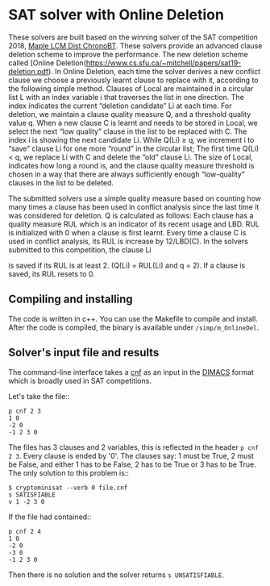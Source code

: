 SAT solver with Online Deletion
===========================================


 These solvers are built based on the winning solver of the
SAT competition 2018, [Maple LCM Dist ChronoBT](https://helda.helsinki.fi/items/3bd6f832-e0cf-4db9-bf9b-89764dea3a72).
These solvers provide an advanced clause deletion scheme to improve the performance.
The new deletion scheme called [Online Deletion(https://www.cs.sfu.ca/~mitchell/papers/sat19-deletion.pdf). In Online Deletion, each time the solver derives
a new conflict clause we choose a previously learnt clause to
replace with it, according to the following simple method.
Clauses of Local are maintained in a circular list L with
an index variable i that traverses the list in one direction. The
index indicates the current “deletion candidate” Li at each
time. For deletion, we maintain a clause quality measure Q,
and a threshold quality value q. When a new clause C is
learnt and needs to be stored in Local, we select the next
“low quality” clause in the list to be replaced with C. The
index i is showing the next candidate Li. While Q(Li) ≥ q,
we increment i to “save” clause Li for one more “round” in
the circular list; The first time Q(Li) < q, we replace Li with
C and delete the “old” clause Li. The size of Local, indicates how long a round is, and the clause quality measure threshold
is chosen in a way that there are always sufficiently enough
“low-quality” clauses in the list to be deleted.

The submitted solvers use a simple quality measure based
on counting how many times a clause has been used in conflict
analysis since the last time it was considered for deletion. Q
is calculated as follows:
Each clause has a quality measure RUL which is an indicator
of its recent usage and LBD. RUL is initialized with 0 when a
clause is first learnt. Every time a clause C is used in conflict
analysis, its RUL is increase by 12/LBD(C). In the solvers submitted to this competition, the clause Li

is saved if its RUL
is at least 2. (Q(Li) = RUL(Li) and q = 2). If a clause is
saved, its RUL resets to 0.


Compiling and installing
-----

The code is written in c++. You can use the Makefile to compile and install. 
After the code is compiled, the binary is available under `/simp/m_OnlineDel`.

Solver's input file and results
-----
The command-line interface takes a [cnf](http://en.wikipedia.org/wiki/Conjunctive_normal_form) as an
input in the [DIMACS](http://www.satcompetition.org/2009/format-benchmarks2009.html)
format which is broadly used in SAT competitions.


Let's take the file::
```
p cnf 2 3
1 0
-2 0
-1 2 3 0
```

The files has 3 clauses and 2 variables, this is reflected in the header
`p cnf 2 3`. Every clause is ended by '0'. The clauses say: 1 must be True, 2
must be False, and either 1 has to be False, 2 has to be True or 3 has to be
True. The only solution to this problem is::
```
$ cryptominisat --verb 0 file.cnf
s SATISFIABLE
v 1 -2 3 0
```

If the file had contained::
```
p cnf 2 4
1 0
-2 0
-3 0
-1 2 3 0
```

Then there is no solution and the solver returns `s UNSATISFIABLE`.

